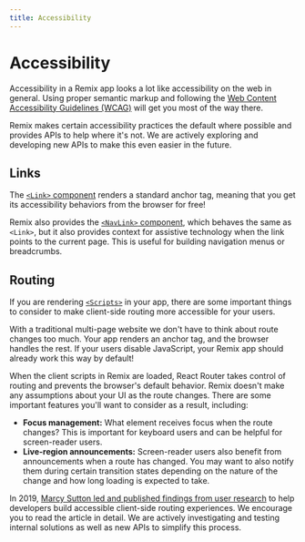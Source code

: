 ```yaml
---
title: Accessibility
---
```


# Accessibility

Accessibility in a Remix app looks a lot like accessibility on the web in general. Using proper semantic markup and following the [Web Content Accessibility Guidelines (WCAG)][wcag] will get you most of the way there.

Remix makes certain accessibility practices the default where possible and provides APIs to help where it's not. We are actively exploring and developing new APIs to make this even easier in the future.

## Links

The [`<Link>` component][link] renders a standard anchor tag, meaning that you get its accessibility behaviors from the browser for free!

Remix also provides the [`<NavLink>` component][navlink], which behaves the same as `<Link>`, but it also provides context for assistive technology when the link points to the current page. This is useful for building navigation menus or breadcrumbs.

## Routing

If you are rendering [`<Scripts>`][scripts] in your app, there are some important things to consider to make client-side routing more accessible for your users.

With a traditional multi-page website we don't have to think about route changes too much. Your app renders an anchor tag, and the browser handles the rest. If your users disable JavaScript, your Remix app should already work this way by default!

When the client scripts in Remix are loaded, React Router takes control of routing and prevents the browser's default behavior. Remix doesn't make any assumptions about your UI as the route changes. There are some important features you'll want to consider as a result, including:

- **Focus management:** What element receives focus when the route changes? This is important for keyboard users and can be helpful for screen-reader users.
- **Live-region announcements:** Screen-reader users also benefit from announcements when a route has changed. You may want to also notify them during certain transition states depending on the nature of the change and how long loading is expected to take.

In 2019, [Marcy Sutton led and published findings from user research](https://www.gatsbyjs.com/blog/2019-07-11-user-testing-accessible-client-routing/) to help developers build accessible client-side routing experiences. We encourage you to read the article in detail. We are actively investigating and testing internal solutions as well as new APIs to simplify this process.

[link]: ../api/remix#link
[navlink]: ../api/remix#navlink
[scripts]: ../api/remix#meta-links-scripts
[wcag]: https://www.w3.org/WAI/standards-guidelines/wcag/
